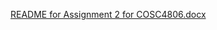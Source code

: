 [README for Assignment 2 for COSC4806.docx](https://github.com/user-attachments/files/20494687/README.for.Assignment.2.for.COSC4806.docx)
